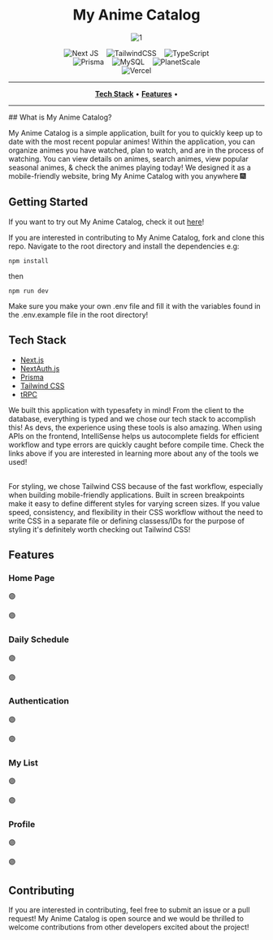 <div align="center">

# My Anime Catalog

![1](https://user-images.githubusercontent.com/35904733/233177950-dcba8cb3-84a0-41e2-877c-99c051c7e4f2.png)
  
![Next JS](https://img.shields.io/badge/Next-black?style=for-the-badge&logo=next.js&logoColor=white)&nbsp;&nbsp;&nbsp;
![TailwindCSS](https://img.shields.io/badge/tailwindcss-%2338B2AC.svg?style=for-the-badge&logo=tailwind-css&logoColor=white)&nbsp;&nbsp;&nbsp;
![TypeScript](https://img.shields.io/badge/typescript-%23007ACC.svg?style=for-the-badge&logo=typescript&logoColor=white)
<br/>
![Prisma](https://img.shields.io/badge/Prisma-3982CE?style=for-the-badge&logo=Prisma&logoColor=white)&nbsp;&nbsp;&nbsp;
![MySQL](https://img.shields.io/badge/mysql-%2300f.svg?style=for-the-badge&logo=mysql&logoColor=white)&nbsp;&nbsp;&nbsp;
![PlanetScale](https://img.shields.io/badge/planetscale-%23000000.svg?style=for-the-badge&logo=planetscale&logoColor=white)
<br/>
![Vercel](https://img.shields.io/badge/vercel-%23000000.svg?style=for-the-badge&logo=vercel&logoColor=white)

</div>
<hr>

<p align="center" class="toc">
<strong><a href="#Tech-Stack">Tech Stack</a></strong>
•
<strong><a href="#Features">Features</a></strong>
•

</p>

<hr>
## What is My Anime Catalog?

My Anime Catalog is a simple application, built for you to quickly keep up to date with the most recent popular animes! Within the application, you can organize animes you have watched, plan to watch, and are in the process of watching.  You can view details on animes, search animes, view popular seasonal animes, & check the animes playing today!  We designed it as a mobile-friendly website, bring My Anime Catalog with you anywhere 🎆

## Getting Started

If you want to try out My Anime Catalog, check it out <a href = "https://my-anime-catalog.vercel.app/">here</a>!

If you are interested in contributing to My Anime Catalog, fork and clone this repo.  Navigate to the root directory and install the dependencies 
e.g:
```
npm install
```
then 
```
npm run dev
```
Make sure you make your own .env file and fill it with the variables found in the .env.example file in the root directory!

## Tech Stack

- [Next.js](https://nextjs.org)
- [NextAuth.js](https://next-auth.js.org)
- [Prisma](https://prisma.io)
- [Tailwind CSS](https://tailwindcss.com)
- [tRPC](https://trpc.io)

We built this application with typesafety in mind! From the client to the database, everything is typed and we chose our tech stack to accomplish this! As devs, the experience using these tools is also amazing.  When using APIs on the frontend, IntelliSense helps us autocomplete fields for efficient workflow and type errors are quickly caught before compile time. Check the links above if you are interested in learning more about any of the tools we used!

</br>
For styling, we chose Tailwind CSS because of the fast workflow, especially when building mobile-friendly applications.  Built in screen breakpoints make it easy to define different styles for varying screen sizes.  If you value speed, consistency, and flexibility in their CSS workflow without the need to write CSS in a separate file or defining classess/IDs for the purpose of styling it's definitely worth checking out Tailwind CSS!

## Features

### Home Page

🟣 

🟣

### Daily Schedule

🟣

🟣

### Authentication

🟣

🟣

### My List

🟣

🟣

### Profile

🟣

🟣

## Contributing

If you are interested in contributing, feel free to submit an issue or a pull request! My Anime Catalog is open source and we would be thrilled to welcome contributions from other developers excited about the project!
